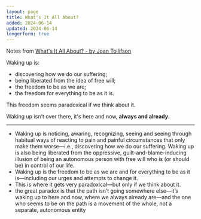 ```yaml
---
layout: page
title: What's It All About?
added: 2024-06-14
updated: 2024-06-14
longerform: true
---
```


Notes from [What's It All About? - by Joan Tollifson](https://joantollifson.substack.com/p/whats-it-all-about?publication_id=1427713&post_id=145244538&isFreemail=true&r=13ali&triedRedirect=true)

Waking up is:

- discovering how we do our suffering;
- being liberated from the idea of free will;
- the freedom to be as we are;
- the freedom for everything to be as it is.

This freedom seems paradoxical if we think about it.

Waking up isn't over there, it's here and now, **always and already**.

---

- Waking up is noticing, awaring, recognizing, seeing and seeing through habitual ways of reacting to pain and painful circumstances that only make them worse—i.e., discovering how we do our suffering. Waking up is also being liberated from the oppressive, guilt-and-blame-inducing illusion of being an autonomous person with free will who is (or should be) in control of our life.
- Waking up is the freedom to be as we are and for everything to be as it is—including our urges and attempts to change it.
- This is where it gets very paradoxical—but only if we think about it.
- the great paradox is that the path isn’t going somewhere else—it’s waking up to here and now, where we always already are—and the one who seems to be on the path is a movement of the whole, not a separate, autonomous entity